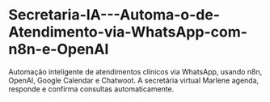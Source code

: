 # Secretaria-IA---Automa-o-de-Atendimento-via-WhatsApp-com-n8n-e-OpenAI
Automação inteligente de atendimentos clínicos via WhatsApp, usando n8n, OpenAI, Google Calendar e Chatwoot. A secretária virtual Marlene agenda, responde e confirma consultas automaticamente.
